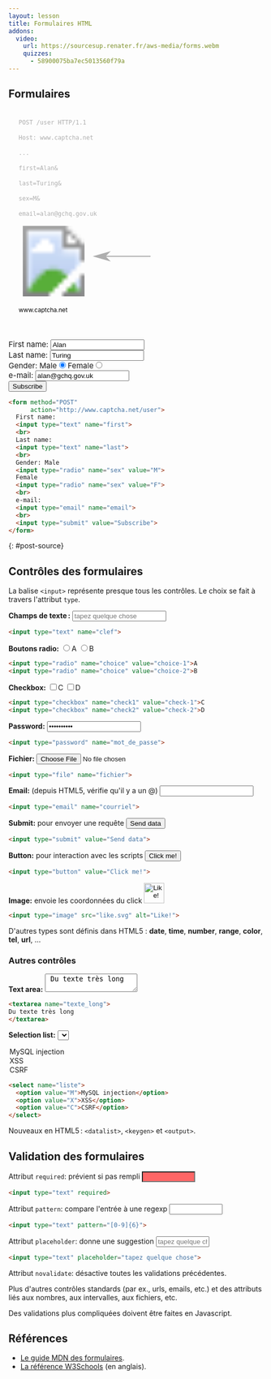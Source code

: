 ```yaml
---
layout: lesson
title: Formulaires HTML
addons:
  video:
    url: https://sourcesup.renater.fr/aws-media/forms.webm
    quizzes:
      - 58900075ba7ec5013560f79a
---
```


<section>

## Formulaires

<svg
   id="post-img"
   xmlns:dc="http://purl.org/dc/elements/1.1/"
   xmlns:cc="http://creativecommons.org/ns#"
   xmlns:rdf="http://www.w3.org/1999/02/22-rdf-syntax-ns#"
   xmlns:svg="http://www.w3.org/2000/svg"
   xmlns="http://www.w3.org/2000/svg"
   xmlns:xlink="http://www.w3.org/1999/xlink"
   version="1.1"
   width="280px"
   height="440px">
  <defs>
    <marker
       refX="0"
       refY="0"
       orient="auto"
       id="Arrow1Lend"
       style="overflow:visible">
      <path
         d="M 0,0 5,-5 -12.5,0 5,5 0,0 z"
         transform="matrix(-0.8,0,0,-0.8,-10,0)"
         style="fill-rule:evenodd;stroke:#000;stroke-width:1pt;marker-start:none" />
    </marker>
  </defs>
  <g style="font-size:smaller;font-family:monospace;opacity:0.3">
    <text x="20" y="30" xml:space="preserve">POST /user HTTP/1.1</text>
    <text x="20" y="60" xml:space="preserve">Host: www.captcha.net</text>
    <text x="20" y="90" xml:space="preserve">...</text>
    <text x="20" y="120" xml:space="preserve">first=Alan&</text>
    <text x="20" y="150" xml:space="preserve">last=Turing&</text>
    <text x="20" y="180" xml:space="preserve">sex=M&</text>
    <text x="20" y="210" xml:space="preserve">email=alan@gchq.gov.uk</text>
    <line x1="280" y1="290" x2="170" y2="290"
       style="fill:none;stroke:#000;stroke-width:2;stroke-linecap:butt;stroke-linejoin:miter;stroke-miterlimit:4;stroke-opacity:1;stroke-dasharray:none;marker-end:url(#Arrow1Lend)" />
  </g>
  <image
    xlink:href="../assets/server.png"
	x="25" y="230"
	width="128" height="139" />
    <text
		x="20" y="400"
		style="font-size: smaller"
		xml:space="preserve" >www.captcha.net</text>
</svg>

<div id="post-form">
<label for="name">First name:</label>
<input type="text" value="Alan" name="first" id="first">
<br>
<label for="name">Last name:</label>
<input type="text" value="Turing" name="last" id="last">
<br>
Gender: <label for="male">Male</label>
<input type="radio" name="sex" id="male" value="M" checked>
<label for="female">Female</label>
<input type="radio" name="sex" id="female" value="F">
<br>
<label for="email">e-mail:</label>
<input type="email" value="alan@gchq.gov.uk" name="email" id="email">
<br>
<input type="button" value="Subscribe" onclick="document.querySelector('#post-img > g').style.opacity=1;">
</div>

~~~html
<form method="POST"
      action="http://www.captcha.net/user">
  First name:
  <input type="text" name="first">
  <br>
  Last name:
  <input type="text" name="last">
  <br>
  Gender: Male
  <input type="radio" name="sex" value="M">
  Female
  <input type="radio" name="sex" value="F">
  <br>
  e-mail:
  <input type="email" name="email">
  <br>
  <input type="submit" value="Subscribe">
</form>
~~~
{: #post-source}

<style>
#post-img, #post-form, #post-source {
  display: inline-block;
  vertical-align: top;
}
#post-form {
  width: 300px;
}
#post-source {
  width: 380px
}
#post-form, #post-source {
  font-size: 15px;
}
#post-form *, #post-source * {
  margin: 0;
}
</style>
 
</section>
<section>

## Contrôles des formulaires

La balise `<input>` représente presque tous les contrôles. Le choix se
fait à travers l'attribut `type`.

**Champs de texte :** <input type="text" placeholder="tapez quelque chose">

~~~html
<input type="text" name="clef">
~~~

**Boutons radio:** <input type="radio" name="choice" value="1">A <input type="radio" name="choice" value="2">B

~~~html
<input type="radio" name="choice" value="choice-1">A
<input type="radio" name="choice" value="choice-2">B
~~~

**Checkbox:** <input type="checkbox" name="check1" value="1">C <input type="checkbox" name="check2" value="2">D

~~~html
<input type="checkbox" name="check1" value="check-1">C
<input type="checkbox" name="check2" value="check-2">D
~~~

</section>
<section>

**Password:** <input type="password" value="strongpass">

~~~html
<input type="password" name="mot_de_passe">
~~~

**Fichier:** <input type="file">

~~~html
<input type="file" name="fichier">
~~~

**Email:** (depuis HTML5, vérifie qu'il y a un @) <input type="email">

~~~html
<input type="email" name="courriel">
~~~

</section>
<section>


**Submit:** pour envoyer une requête <input type="submit" value="Send data">

~~~html
<input type="submit" value="Send data">
~~~

**Button:** pour interaction avec les scripts <input type="button" value="Click me!">

~~~html
<input type="button" value="Click me!">
~~~

**Image:** envoie les coordonnées du click <input type="image" src="../assets/like.svg" width="40" alt="Like!">

~~~html
<input type="image" src="like.svg" alt="Like!">
~~~

D'autres types sont définis dans HTML5 : **date**, **time**,
**number**, **range**, **color**, **tel**, **url**, ...

</section>
<section>

### Autres contrôles

**Text area:** <textarea> Du texte très long </textarea>

~~~html
<textarea name="texte_long">
Du texte très long
</textarea>
~~~


**Selection list:**
<select>
  <option value="M">MySQL injection</option>
  <option value="X">XSS</option>
  <option value="C">CSRF</option>
</select>

~~~html
<select name="liste">
  <option value="M">MySQL injection</option>
  <option value="X">XSS</option>
  <option value="C">CSRF</option>
</select>
~~~


Nouveaux en HTML5 : `<datalist>`, `<keygen>` et `<output>`.

</section>
<section>


## Validation des formulaires

<style>
.validation:invalid {background-color:#F66}
</style>


Attribut `required`: prévient si pas rempli <input class="validation" type="text" required size="10">

~~~html
<input type="text" required>
~~~

Attribut `pattern`: compare l'entrée à une regexp <input class="validation" type="text" pattern="[0-9]{6}" size="10">

~~~html
<input type="text" pattern="[0-9]{6}">
~~~

Attribut `placeholder`: donne une suggestion <input class="validation" type="text" placeholder="tapez quelque chose" size="10">

~~~html
<input type="text" placeholder="tapez quelque chose">
~~~

Attribut `novalidate`: désactive toutes les validations précédentes.

Plus d'autres contrôles standards (par ex., urls, emails, etc.) et des
attributs liés aux nombres, aux intervalles, aux fichiers, etc.

Des validations plus compliquées doivent être faites en Javascript.

</section>
<section>

## Références

- [Le guide MDN des formulaires](https://developer.mozilla.org/fr/docs/Web/Guide/HTML/Formulaires).
- [La référence W3Schools](https://www.w3schools.com/html/html_forms.asp) (en anglais).

</section>
